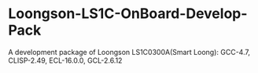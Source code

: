 # Loongson-LS1C-OnBoard-Develop-Pack

A development package of Loongson LS1C0300A(Smart Loong): GCC-4.7, CLISP-2.49, ECL-16.0.0, GCL-2.6.12
